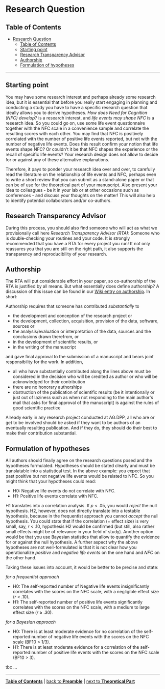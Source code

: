 # Research Question

## Table of Contents

- [Research Question](#research-question)
  - [Table of Contents](#table-of-contents)
  - [Starting point](#starting-point)
  - [Research Transparency Advisor](#research-transparency-advisor)
  - [Authorship](#authorship)
  - [Formulation of hypotheses](#formulation-of-hypotheses)

---
## Starting point

You may have some research interest and perhaps already some research idea, but it is essential that before you really start engaging in planning and conducting a study you have to have a specific research question that ideally allows you to derive hypotheses. *How does Need for Cognition (NFC) develop?* is a research interest, and *life events may shape NFC* is a research idea. So you could go on, use some life event questionnaire together with the NFC scale in a convenience sample and correlate the resulting scores with each other. You may find that NFC is positively correlated with the number of positive life events reported, but not with the number of negative life events. Does this result confirm your notion that life events shape NFC? Or couldn't it be that NFC shapes the experience or the recall of specific life events? Your research design does not allow to decide for or against any of these alternative explanations.

Therefore, it pays to ponder your research idea over and over, to carefully read the literature on the relationship of life events and NFC, perhaps even to write a short review that you can submit as a stand-alone paper or that can be of use for the theoretical part of your manuscript. Also present your idea to colleagues - be it in your lab or at other occasions such as conferences - and discuss your thoughts on the matter! This will also help to identify potential collaborators and/or co-authors. 

## Research Transparency Advisor

During this process, you should also find someone who will act as what we provisionally call here *Research Transparency Advisor (RTA)*: Someone who is double-checking your routines and your code. It is strongly recommended that you have a RTA for every project you run! It not only reassures you that you are still on the right path, it also supports the transparency and reproducibility of your research.

## Authorship

The RTA will put considerable effort in your paper, so co-authorship of the RTA is justified by all means. But what essentially does define authorship? A discussion of this issue can be found in our [Wiki entry on authorship](https://github.com/alex-strobel/DPP-LabManual/wiki/Authorship). In short:

Authorship requires that someone has contributed *substantially* to

- the development and conception of the research project or
- the development, collection, acquisition, provision of the data, software, sources or
- the analysis/evaluation or interpretation of the data, sources and the conclusions drawn therefrom, or
- in the development of scientific results, or
- in the writing of the manuscript

and gave final approval to the submission of a manuscript and bears joint responsibility for the work. In addition,

- all who have substantially contributed along the lines above must be considered in the decision who will be credited as author or who will be acknowledged for their contribution
- there are no honorary authorships
- obstruction of the publication of scientific results (be it intentionally or just out of laziness such as when not responding to the main author's mail that asks for final approval of the manuscript) is against the rules of good scientific practice

Already early in any research project conducted at AG.DPP, all who are or get to be involved should be asked if they want to be authors of an eventually resulting publication. And if they do, they should do their best to make their contribution substantial.

## Formulation of hypotheses

<!-- urgently needs revision! -->

All authors should finally agree on the research questions posed and the hypotheses formulated. Hypotheses should be stated clearly and must be translatable into a statistical test. In the above example: you expect that past positive but not negative life events would be related to NFC. So you might think that your hypotheses could read:

- H0: Negative life events do not correlate with NFC.
- H1: Positive life events correlate with NFC.

H1 translates into a correlation analysis. If *p* < .05, you would *reject* the null hypothesis. H2, however, does not directly translate into a testable hypothesis, because in the frequentist approach you cannot *accept* the null hypothesis. You could state that if the correlation (= effect size) is very small, say, *r* < .10, hypothesis H2 would be confirmed (but still, also rather small effects might be of relevance in your field of study). Another option would be that you use Bayesian statistics that allow to quantify the evidence for or against the null hypothesis. A further aspect why the above hypotheses are not well-formulated is that it is not clear how you operationalize *positive* and *negative life events* on the one hand and *NFC* on the other hand. 

Taking these issues into account, it would be better to be precise and state:

*for a frequentist approach*

- H0: The self-reported number of Negative life events insignificantly correlates with the scores on the NFC scale, with a negligible effect size (*r* < .10).
- H1: The self-reported number of positive life events significantly correlates with the scores on the NFC scale, with a medium to large effect size (*r* ≥ .30).

*for a Bayesian approach*

- H0: There is at least moderate evidence for no correlation of the self-reported number of negative life events with the scores on the NFC scale (BF10 < 1/3).
- H1: There is at least moderate evidence for a correlation of the self-reported number of positive life events with the scores on the NFC scale (BF10 > 3).

tbc ...

---

[**Table of Contents**](#README.md) | [back to **Preamble**](00_Preamble.md) | [next to **Theoretical Part**](02_Theoretical_part.md)
